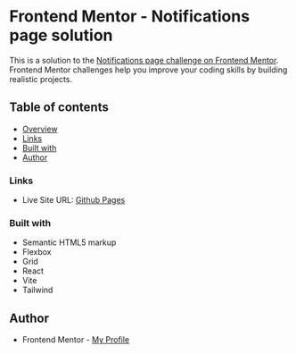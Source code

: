 # Frontend Mentor - Notifications page solution

This is a solution to the [Notifications page challenge on Frontend Mentor](https://www.frontendmentor.io/challenges/notifications-page-DqK5QAmKbC). Frontend Mentor challenges help you improve your coding skills by building realistic projects.

## Table of contents

- [Overview](#overview)
- [Links](#links)
- [Built with](#built-with)
- [Author](#author)

### Links

- Live Site URL: [Github Pages](https://pkthunder-notify.netlify.app/)

### Built with

- Semantic HTML5 markup
- Flexbox
- Grid
- React
- Vite
- Tailwind

## Author

- Frontend Mentor - [My Profile](https://www.frontendmentor.io/profile/Pkthunder87)
